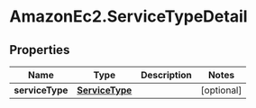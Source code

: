 # AmazonEc2.ServiceTypeDetail

## Properties

Name | Type | Description | Notes
------------ | ------------- | ------------- | -------------
**serviceType** | [**ServiceType**](ServiceType.md) |  | [optional] 


